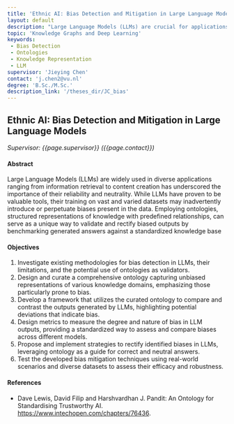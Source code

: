 ```yaml
---
title: 'Ethnic AI: Bias Detection and Mitigation in Large Language Models'
layout: default
description: "Large Language Models (LLMs) are crucial for applications from information retrieval to content creation. The aim of this project is to use ontologies to benchmark LLM outputs against a standardized knowledge base, ensuring reliability, neutrality, and rectifying biases, enhancing LLM's ethical use and credibility." 
topic: 'Knowledge Graphs and Deep Learning'
keywords: 
 - Bias Detection
 - Ontologies
 - Knowledge Representation
 - LLM
supervisor: 'Jieying Chen'
contact: 'j.chen2@vu.nl'
degree: 'B.Sc./M.Sc.'
description_link: '/theses_dir/JC_bias'
---
```


## Ethnic AI: Bias Detection and Mitigation in Large Language Models

*Supervisor: {{page.supervisor}} ({{page.contact}})*

#### Abstract 
Large Language Models (LLMs) are widely used in diverse applications ranging from information retrieval to content creation has underscored the importance of their reliability and neutrality. While LLMs have proven to be valuable tools, their training on vast and varied datasets may inadvertently introduce or perpetuate biases present in the data. Employing ontologies, structured representations of knowledge with predefined relationships, can serve as a unique way to validate and rectify biased outputs by benchmarking generated answers against a standardized knowledge base

#### Objectives
1. Investigate existing methodologies for bias detection in LLMs, their limitations, and the potential use of ontologies as validators.
2. Design and curate a comprehensive ontology capturing unbiased representations of various knowledge domains, emphasizing those particularly prone to bias.
3. Develop a framework that utilizes the curated ontology to compare and contrast the outputs generated by LLMs, highlighting potential deviations that indicate bias.
4. Design metrics to measure the degree and nature of bias in LLM outputs, providing a standardized way to assess and compare biases across different models.
5. Propose and implement strategies to rectify identified biases in LLMs, leveraging ontology as a guide for correct and neutral answers.
6. Test the developed bias mitigation techniques using real-world scenarios and diverse datasets to assess their efficacy and robustness.


#### References
- Dave Lewis, David Filip and Harshvardhan J. Pandit: An Ontology for Standardising Trustworthy AI. https://www.intechopen.com/chapters/76436.
